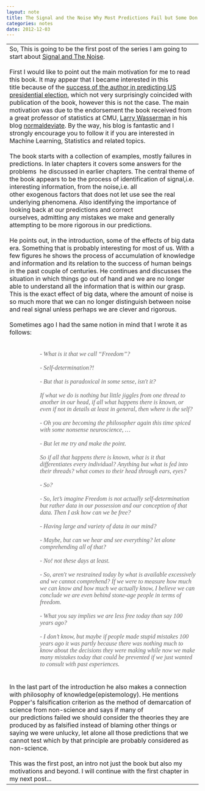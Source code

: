 ```yaml
---
layout: note
title: The Signal and the Noise Why Most Predictions Fail but Some Don't
categories: notes
date: 2012-12-03
---
```

<div class="entry-content"><div xmlns="http://www.w3.org/1999/xhtml"><table cellspacing="0" class="sites-layout-name-one-column sites-layout-hbox"><tbody><tr><td class="sites-layout-tile sites-tile-name-content-1"><div dir="ltr">So, This is going to be the first post of the series I am going to start about <a href="http://www.amazon.com/dp/159420411X" rel="nofollow" target="_blank">Signal and The Noise</a>. <div><br/></div><div>First I would like to point out the main motivation for me to read this book. It may appear that I became interested in this title because of the <a href="http://www.guardian.co.uk/science/grrlscientist/2012/nov/08/nate-sliver-predict-us-election" rel="nofollow" target="_blank">success of the author in predicting US presidential election</a>, which not very surprisingly coincided with publication of the book, however this is not the case. The main motivation was due to the endorsement the book received from a great professor of statistics at CMU, <a href="http://www.stat.cmu.edu/~larry/" rel="nofollow" target="_blank">Larry Wasserman</a> in his blog <a href="http://normaldeviate.wordpress.com" rel="nofollow" target="_blank">normaldeviate</a>. By the way, his blog is fantastic and I strongly encourage you to follow it if you are interested in Machine Learning, Statistics and related topics.<div><br/></div><div>The book starts with a collection of examples, mostly failures in predictions. In later chapters it covers some answers for the problems  he discussed in earlier chapters. The central theme of the book appears to be the process of identification of signal,i.e. interesting information, from the noise,i.e. all other exogenous factors that does not let use see the real underlying phenomena. Also identifying the importance of looking back at our predictions and correct ourselves, admitting any mistakes we make and generally attempting to be more rigorous in our predictions.    </div><div><br/></div><div>He points out, in the introduction, some of the effects of big data era. Something that is probably interesting for most of us. With a few figures he shows the process of accumulation of knowledge and information and its relation to the success of human beings in the past couple of centuries. He continues and discusses the situation in which things go out of hand and we are no longer able to understand all the information that is within our grasp. This is the exact effect of big data, where the amount of noise is so much more that we can no longer distinguish between noise and real signal unless perhaps we are clever and rigorous.</div><div><br/></div><div>Sometimes ago I had the same notion in mind that I wrote it as follows:</div><div><br/></div><div><font face="times new roman, serif"><br/></font></div><blockquote style="margin:0px 0px 0px 40px;border:none;padding:0px"><blockquote style="margin:0px 0px 0px 40px;border:none;padding:0px"><div><font face="times new roman, serif" size="3"><i>- What is it that we call “Freedom”?</i></font></div></blockquote><blockquote style="margin:0px 0px 0px 40px;border:none;padding:0px"><div><font face="times new roman, serif" size="3"><i><br/></i></font></div></blockquote><blockquote style="margin:0px 0px 0px 40px;border:none;padding:0px"><div><font face="times new roman, serif" size="3"><i>- Self-determination?!</i></font></div></blockquote><blockquote style="margin:0px 0px 0px 40px;border:none;padding:0px"><div><font face="times new roman, serif" size="3"><i><br/></i></font></div></blockquote><blockquote style="margin:0px 0px 0px 40px;border:none;padding:0px"><div><font face="times new roman, serif" size="3"><i>- But that is paradoxical in some sense, isn't it?</i></font></div></blockquote><blockquote style="margin:0px 0px 0px 40px;border:none;padding:0px"><div><font face="times new roman, serif" size="3"><i><br/></i></font></div></blockquote><blockquote style="margin:0px 0px 0px 40px;border:none;padding:0px"><div><font face="times new roman, serif" size="3"><i>If what we do is nothing but little jiggles from one thread to another in our head, if all what happens there is known, or even if not in details at least in general, then where is the self?</i></font></div></blockquote><blockquote style="margin:0px 0px 0px 40px;border:none;padding:0px"><div><font face="times new roman, serif" size="3"><i><br/></i></font></div></blockquote><blockquote style="margin:0px 0px 0px 40px;border:none;padding:0px"><div><font face="times new roman, serif" size="3"><i>- Oh you are becoming the philosopher again this time spiced with some nonsense neuroscience, …</i></font></div></blockquote><blockquote style="margin:0px 0px 0px 40px;border:none;padding:0px"><div><font face="times new roman, serif" size="3"><i><br/></i></font></div></blockquote><blockquote style="margin:0px 0px 0px 40px;border:none;padding:0px"><div><font face="times new roman, serif" size="3"><i>- But let me try and make the point.</i></font></div></blockquote><blockquote style="margin:0px 0px 0px 40px;border:none;padding:0px"><div><font face="times new roman, serif" size="3"><i><br/></i></font></div></blockquote><blockquote style="margin:0px 0px 0px 40px;border:none;padding:0px"><div><font face="times new roman, serif" size="3"><i>So if all that happens there is known, what is it that differentiates every individual? Anything but what is fed into their threads? what comes to their head through ears, eyes?</i></font></div></blockquote><blockquote style="margin:0px 0px 0px 40px;border:none;padding:0px"><div><font face="times new roman, serif" size="3"><i><br/></i></font></div></blockquote><blockquote style="margin:0px 0px 0px 40px;border:none;padding:0px"><div><font face="times new roman, serif" size="3"><i>- So?</i></font></div></blockquote><blockquote style="margin:0px 0px 0px 40px;border:none;padding:0px"><div><font face="times new roman, serif" size="3"><i><br/></i></font></div></blockquote><blockquote style="margin:0px 0px 0px 40px;border:none;padding:0px"><div><font face="times new roman, serif" size="3"><i>- So, let’s imagine Freedom is not actually self-determination but rather data in our possession and our conception of that data. Then I ask how can we be free?</i></font></div></blockquote><blockquote style="margin:0px 0px 0px 40px;border:none;padding:0px"><div><font face="times new roman, serif" size="3"><i><br/></i></font></div></blockquote><blockquote style="margin:0px 0px 0px 40px;border:none;padding:0px"><div><font face="times new roman, serif" size="3"><i>- Having large and variety of data in our mind?</i></font></div></blockquote><blockquote style="margin:0px 0px 0px 40px;border:none;padding:0px"><div><font face="times new roman, serif" size="3"><i><br/></i></font></div></blockquote><blockquote style="margin:0px 0px 0px 40px;border:none;padding:0px"><div><font face="times new roman, serif" size="3"><i>- Maybe, but can we hear and see everything? let alone comprehending all of that?</i></font></div></blockquote><blockquote style="margin:0px 0px 0px 40px;border:none;padding:0px"><div><font face="times new roman, serif" size="3"><i><br/></i></font></div></blockquote><blockquote style="margin:0px 0px 0px 40px;border:none;padding:0px"><div><font face="times new roman, serif" size="3"><i>- No! not these days at least.</i></font></div></blockquote><blockquote style="margin:0px 0px 0px 40px;border:none;padding:0px"><div><font face="times new roman, serif" size="3"><i><br/></i></font></div></blockquote><blockquote style="margin:0px 0px 0px 40px;border:none;padding:0px"><div><font face="times new roman, serif" size="3"><i>- So, aren't we restrained today by what is available excessively and we cannot comprehend? If we were to measure how much we can know and how much we actually know, I believe we can conclude we are even behind stone-age people in terms of freedom.</i></font></div></blockquote><blockquote style="margin:0px 0px 0px 40px;border:none;padding:0px"><div><font face="times new roman, serif" size="3"><i><br/></i></font></div></blockquote><blockquote style="margin:0px 0px 0px 40px;border:none;padding:0px"><div><font face="times new roman, serif" size="3"><i>- What you say implies we are less free today than say 100 years ago?</i></font></div></blockquote><blockquote style="margin:0px 0px 0px 40px;border:none;padding:0px"><div><font face="times new roman, serif" size="3"><i><br/></i></font></div></blockquote><blockquote style="margin:0px 0px 0px 40px;border:none;padding:0px"><div><font face="times new roman, serif" size="3"><i>- I don’t know, but maybe if people made stupid mistakes 100 years ago it was partly because there was nothing much to know about the decisions they were making while now we make many mistakes today that could be prevented if we just wanted to consult with past experiences.</i></font></div></blockquote></blockquote><div><br/><br/></div><div>In the last part of the introduction he also makes a connection with philosophy of knowledge(epistemology). He mentions Popper's falsification criterion as the method of demarcation of science from non-science and says if many of our predictions failed we should consider the theories they are produced by as falsified instead of blaming other things or saying we were unlucky, let alone all those predictions that we cannot test which by that principle are probably considered as non-science.</div><div><br/></div><div>This was the first post, an intro not just the book but also my motivations and beyond. I will continue with the first chapter in my next post... </div></div></div></td></tr></tbody></table></div></div>